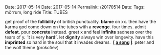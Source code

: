 Date: 2017-05-14
Date: 2017-05-14
Permalink: /20170514
Date: 
Tags: mörrum, long ride
Title: TUBES
  
get proof of the **fallibility** of british punctuality. **blame** on xx. then have the karma god come down on the tubes with a **revenge**. four times. admit **defeat**. pour **concrete** instead. greet x and feel **infinite** sadness over the tears of y. ‘it is very **hard’**. let **dignity** always win over longevity. have this **imprinted** so hard in the soul that it invades dreams. 
**[ [a song](https://www.youtube.com/watch?v=kcZAO8hSdHw) ]**: peter and the wolf theme (prokofiev)